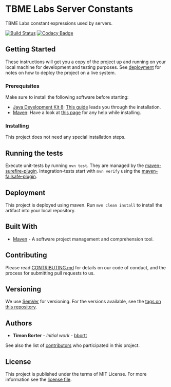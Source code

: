 # TBME Labs Server Constants

TBME Labs constant expressions used by servers.

[![Build Status](https://travis-ci.org/tbmelabs/tbmelabs-server-constants.svg?branch=master)](https://travis-ci.org/tbmelabs/tbmelabs-server-constants)
[![Codacy Badge](https://api.codacy.com/project/badge/Grade/97793d6877aa4f09b964578481dc8275)](https://www.codacy.com/app/bbortt_2/tbmelabs-server-constants?utm_source=github.com&amp;utm_medium=referral&amp;utm_content=tbmelabs/tbmelabs-server-constants&amp;utm_campaign=Badge_Grade)

## Getting Started

These instructions will get you a copy of the project up and running on your local machine for development and testing purposes. See [deployment](https://github.com/tbmelabs/tbme-tv/tree/master#deployment) for notes on how to deploy the project on a live system.

### Prerequisites

Make sure to install the following software before starting:

* [Java Development Kit 8](http://www.oracle.com/technetwork/java/javase/downloads/jdk8-downloads-2133151.html): [This guide](https://docs.oracle.com/javase/8/docs/technotes/guides/install/install_overview.html) leads you through the installation.
* [Maven](https://maven.apache.org/download.cgi): Have a look at [this page](https://maven.apache.org/install.html) for any help while installing.

### Installing

This project does not need any special installation steps.

## Running the tests

Execute unit-tests by running `mvn test`. They are managed by the [maven-surefire-plugin](https://maven.apache.org/surefire/maven-surefire-plugin/).
Integration-tests start with `mvn verify` using the [maven-failsafe-plugin](https://maven.apache.org/surefire/maven-failsafe-plugin/).

## Deployment

This project is deployed using maven. Run `mvn clean install` to install the artifact into your local repository.

## Built With

* [Maven](https://maven.apache.org/) - A software project management and comprehension tool.

## Contributing

Please read [CONTRIBUTING.md](https://github.com/tbmelabs/tbmelabs-server-constants/blob/master/CONTRIBUTING.md) for details on our code of conduct, and the process for submitting pull requests to us.

## Versioning

We use [SemVer](http://semver.org/) for versioning. For the versions available, see the [tags on this repository](https://github.com/tbmelabs/tbmelabs-server-constants/tags). 

## Authors

* **Timon Borter** - *Initial work* - [bbortt](https://github.com/bbortt)

See also the list of [contributors](https://github.com/tbmelabs/tbmelabs-server-constants/contributors) who participated in this project.

## License

This project is published under the terms of MIT License. For more information see the [license file](https://github.com/tbmelabs/tbmelabs-server-constants/blob/development/LICENSE).

